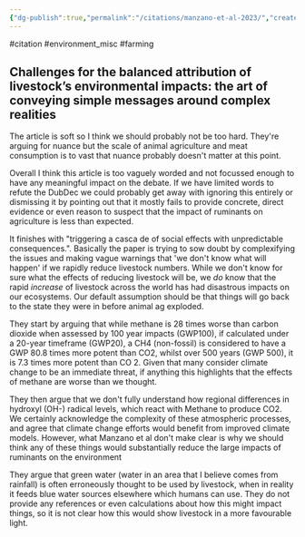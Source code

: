 ```yaml
---
{"dg-publish":true,"permalink":"/citations/manzano-et-al-2023/","created":"2023-10-19T14:20:33.000+01:00","updated":"2025-09-28T23:47:42.343+01:00"}
---
```


#citation #environment_misc #farming

## Challenges for the balanced attribution of livestock’s environmental impacts: the art of conveying simple messages around complex realities


The article is soft so I think we should probably not be too hard. They're arguing for nuance but the scale of animal agriculture and meat consumption is to vast that nuance probably doesn't matter at this point.

Overall I think this article is too vaguely worded and not focussed enough to have any meaningful impact on the debate. If we have limited words to refute the DubDec we could probably get away with ignoring this entirely or dismissing it by pointing out that it mostly fails to provide concrete, direct evidence or even reason to suspect that the impact of ruminants on agriculture is less than expected. 

It finishes with "triggering a casca de of social effects with unpredictable consequences.". Basically the paper is trying to sow doubt by complexifying the issues and making vague warnings that 'we don't know what will happen' if we rapidly reduce livestock numbers. While we don't know for sure what the effects of reducing livestock will be, we *do* know that the rapid *increase* of livestock across the world has had disastrous impacts on our ecosystems. Our default assumption should be that things will go back to the state they were in before animal ag exploded.

They start by arguing that while methane is 28 times worse than carbon dioxide when assessed by 100 year impacts (GWP100), if calculated under a 20-year timeframe (GWP20), a CH4 (non-fossil) is considered to have a GWP 80.8 times more potent than CO2, whilst over 500 years (GWP 500), it is 7.3 times more potent than CO 2. Given that many consider climate change to be an immediate threat, if anything this highlights that the effects of methane are worse than we thought.

They then argue that we don't fully understand how regional differences in hydroxyl (OH-) radical levels, which react with Methane to produce CO2. We certainly acknowledge the complexity of these atmospheric processes, and agree that climate change efforts would benefit from improved climate models. However, what Manzano et al don't make clear is why we should think any of these things would substantially reduce the large impacts of ruminants on the environment

They argue that green water (water in an area that I believe comes from rainfall) is often erroneously thought to be used by livestock, when in reality it feeds blue water sources elsewhere which humans can use. They do not provide any references or even calculations about how this might impact things, so it is not clear how this would show livestock in a more favourable light.